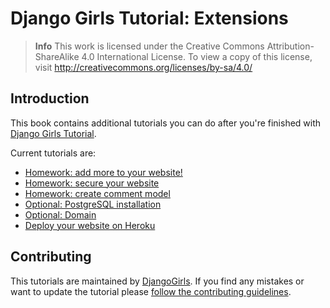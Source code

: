 # Django Girls Tutorial: Extensions

> **Info** This work is licensed under the Creative Commons Attribution-ShareAlike 4.0
International License. To view a copy of this license, visit
http://creativecommons.org/licenses/by-sa/4.0/

## Introduction

This book contains additional tutorials you can do after you're finished with [Django Girls Tutorial](http://tutorial.djangogirls.org/).

Current tutorials are:
- [Homework: add more to your website!](https://djangogirls.gitbooks.io/django-girls-tutorial-extensions/content/homework/)
- [Homework: secure your website](https://djangogirls.gitbooks.io/django-girls-tutorial-extensions/content/authentication_authorization/)
- [Homework: create comment model](https://djangogirls.gitbooks.io/django-girls-tutorial-extensions/content/homework_create_more_models/)
- [Optional: PostgreSQL installation](https://djangogirls.gitbooks.io/django-girls-tutorial-extensions/content/optional_postgresql_installation/)
- [Optional: Domain](https://djangogirls.gitbooks.io/django-girls-tutorial-extensions/content/domain/)
- [Deploy your website on Heroku](https://djangogirls.gitbooks.io/django-girls-tutorial-extensions/content/heroku/)

## Contributing

This tutorials are maintained by [DjangoGirls](http://djangogirls.org/). If you find any mistakes or want to update the tutorial please [follow the contributing guidelines](https://github.com/DjangoGirls/tutorial#how-to-contribute).
